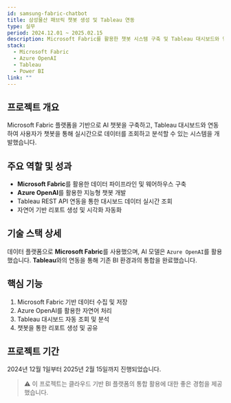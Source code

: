 ```yaml
---
id: samsung-fabric-chatbot
title: 삼성물산 패브릭 챗봇 생성 및 Tableau 연동
type: 실무
period: 2024.12.01 ~ 2025.02.15
description: Microsoft Fabric를 활용한 챗봇 시스템 구축 및 Tableau 대시보드와 연동하여 실시간 데이터 조회 및 분석 기능을 제공했습니다.
stack:
  - Microsoft Fabric
  - Azure OpenAI
  - Tableau
  - Power BI
link: ""
---
```


## 프로젝트 개요

Microsoft Fabric 플랫폼을 기반으로 AI 챗봇을 구축하고, Tableau 대시보드와 연동하여 사용자가 챗봇을 통해 실시간으로 데이터를 조회하고 분석할 수 있는 시스템을 개발했습니다.

## 주요 역할 및 성과

- **Microsoft Fabric**를 활용한 데이터 파이프라인 및 웨어하우스 구축
- **Azure OpenAI**를 활용한 지능형 챗봇 개발
- Tableau REST API 연동을 통한 대시보드 데이터 실시간 조회
- 자연어 기반 리포트 생성 및 시각화 자동화

## 기술 스택 상세

데이터 플랫폼으로 **Microsoft Fabric**를 사용했으며, AI 모델은 `Azure OpenAI`를 활용했습니다. **Tableau**와의 연동을 통해 기존 BI 환경과의 통합을 완료했습니다.

## 핵심 기능

1. Microsoft Fabric 기반 데이터 수집 및 저장
2. Azure OpenAI를 활용한 자연어 처리
3. Tableau 대시보드 자동 조회 및 분석
4. 챗봇을 통한 리포트 생성 및 공유

## 프로젝트 기간

2024년 12월 1일부터 2025년 2월 15일까지 진행되었습니다.

> ⚠️ 이 프로젝트는 클라우드 기반 BI 플랫폼의 통합 활용에 대한 좋은 경험을 제공했습니다.

